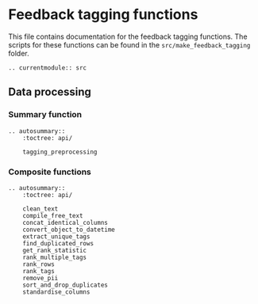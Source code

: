 # Feedback tagging functions

This file contains documentation for the feedback tagging functions. The scripts for these functions can be found in
the `src/make_feedback_tagging` folder.

```eval_rst
.. currentmodule:: src

```

## Data processing

### Summary function

```eval_rst
.. autosummary::
    :toctree: api/

    tagging_preprocessing

```

### Composite functions

```eval_rst
.. autosummary::
    :toctree: api/

    clean_text
    compile_free_text
    concat_identical_columns
    convert_object_to_datetime
    extract_unique_tags
    find_duplicated_rows
    get_rank_statistic
    rank_multiple_tags
    rank_rows
    rank_tags
    remove_pii
    sort_and_drop_duplicates
    standardise_columns

```
